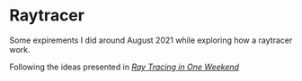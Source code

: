 # Raytracer

Some expirements I did around August 2021 while exploring how a raytracer work.

Following the ideas presented in [_Ray Tracing in One Weekend_](https://raytracing.github.io/books/RayTracingInOneWeekend.html)
